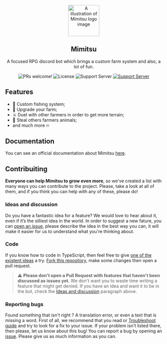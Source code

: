 <p align="center">
  <img src="https://cdn.discordapp.com/avatars/672591094953017374/fe01d17cf86aa306655a7f0dd705558f.png?size=2048" alt="A illustration of Mimitsu logo image" width="100">
</p>

<h2 align="center">
  Mimitsu
</h2>

<p align="center">
  A focused RPG discord bot which brings a custom farm system and also, a lot of fun.
</p>

<p align="center">
  <img src="https://img.shields.io/badge/PRs-welcome-c696e2" alt="PRs welcome!" />

  <img alt="License" src="https://img.shields.io/badge/license-MIT-%c696e2">

  <img alt="Support Server" src="https://img.shields.io/discord/694581258470162472?label=Support%20Server&logo=discord&logoColor=white">

  <a href="https://discord.gg/D4wgfUR">
    <img src="https://img.shields.io/discord/694581258470162472?label=Support%20Server&logo=discord&logoColor=white" alt="Support Server">
  </a>
</p>

## Features

- 🎣 Custom fishing system;
- 🎉 Upgrade your farm;
- ⚔️ Duel with other farmers in order to get more terrain;
- 🧤 Steal others farmers animals;
- and much more 🔥

## Documentation

You can see an official documentation about Mimitsu [here](https://localhost:8000).

## Contribuiting

**Everyone can help Mimitsu to grow even more**, so we've created a list with many ways you can contribute to the project. Please, take a look at all of them, and if you think you can help with any of these, please do!

### Ideas and discussion

Do you have a fantastic idea for a feature? We would love to hear about it, even if it’s the silliest idea in the world. In order to suggest a new fature, you can [open an issue](https://github.com/mimitsubot/mimitsu-docs/issues/new), please describe the idea in the best way you can, it will make it easier for us to understand what you're thinking about.

### Code

If you know how to code in TypeScript, then feel free to give [one of the existent ideas](https://github.com/mimitsubot/mimitsu-docs/issues?utf8=%E2%9C%93&q=is%3Aissue+is%3Aopen+label%3A%22type%3A+idea%22) a try. [Fork this repository](https://github.com/mimitsubot/mimitsu-docs//fork), make some changes then open a pull request.

> ⚠ **Please don't open a Pull Request with features that haven't been discussed as issues yet.** We don't want you to waste time writing a feature that might get denied. If you have an idea and want it to be in the bot, check the [Ideas and discussion](#ideas-and-discussion) paragraph above.

### Reporting bugs

Found something that isn't right ? A translation error, or even a text that is missing a word. First of all, we recommend that you read or [Troubleshoot guide](https://github.com/mimitsubot/troubleshoot-guide) and try to look for a fix to your issue. If your problem isn't listed there, then please, let us know about this bug! You can report a bug by opening an [issue](https://github.com/mimitsubot/mimitsu-docs/issues/new?template=Bug_report.md). Please give us as much information as you can.
